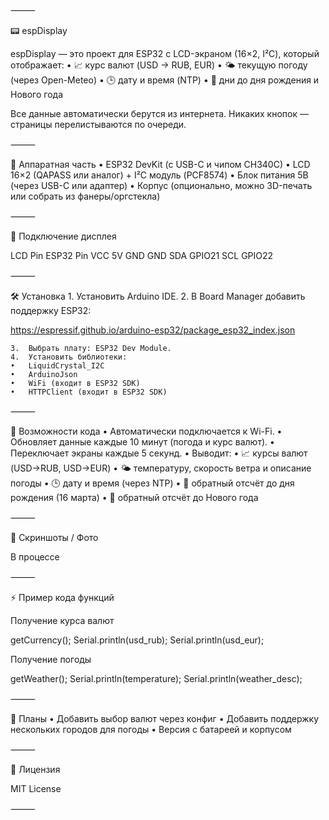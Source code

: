 
⸻

📟 espDisplay

espDisplay — это проект для ESP32 с LCD-экраном (16×2, I²C), который отображает:
	•	📈 курс валют (USD → RUB, EUR)
	•	🌤 текущую погоду (через Open-Meteo)
	•	🕒 дату и время (NTP)
	•	🎉 дни до дня рождения и Нового года

Все данные автоматически берутся из интернета. Никаких кнопок — страницы перелистываются по очереди.

⸻

🔧 Аппаратная часть
	•	ESP32 DevKit (с USB-C и чипом CH340C)
	•	LCD 16×2 (QAPASS или аналог) + I²C модуль (PCF8574)
	•	Блок питания 5В (через USB-C или адаптер)
	•	Корпус (опционально, можно 3D-печать или собрать из фанеры/оргстекла)

⸻

📲 Подключение дисплея

LCD Pin	ESP32 Pin
VCC	5V
GND	GND
SDA	GPIO21
SCL	GPIO22


⸻

🛠 Установка
	1.	Установить Arduino IDE.
	2.	В Board Manager добавить поддержку ESP32:

https://espressif.github.io/arduino-esp32/package_esp32_index.json


	3.	Выбрать плату: ESP32 Dev Module.
	4.	Установить библиотеки:
	•	LiquidCrystal_I2C
	•	ArduinoJson
	•	WiFi (входит в ESP32 SDK)
	•	HTTPClient (входит в ESP32 SDK)

⸻

🚀 Возможности кода
	•	Автоматически подключается к Wi-Fi.
	•	Обновляет данные каждые 10 минут (погода и курс валют).
	•	Переключает экраны каждые 5 секунд.
	•	Выводит:
	•	📈 курсы валют (USD→RUB, USD→EUR)
	•	🌤 температуру, скорость ветра и описание погоды
	•	🕒 дату и время (через NTP)
	•	🎂 обратный отсчёт до дня рождения (16 марта)
	•	🎄 обратный отсчёт до Нового года

⸻

📸 Скриншоты / Фото

В процессе

⸻

⚡ Пример кода функций

Получение курса валют

getCurrency(); 
Serial.println(usd_rub);
Serial.println(usd_eur);

Получение погоды

getWeather();
Serial.println(temperature);
Serial.println(weather_desc);


⸻

📌 Планы
	•	Добавить выбор валют через конфиг
	•	Добавить поддержку нескольких городов для погоды
	•	Версия с батареей и корпусом

⸻

📝 Лицензия

MIT License

⸻
